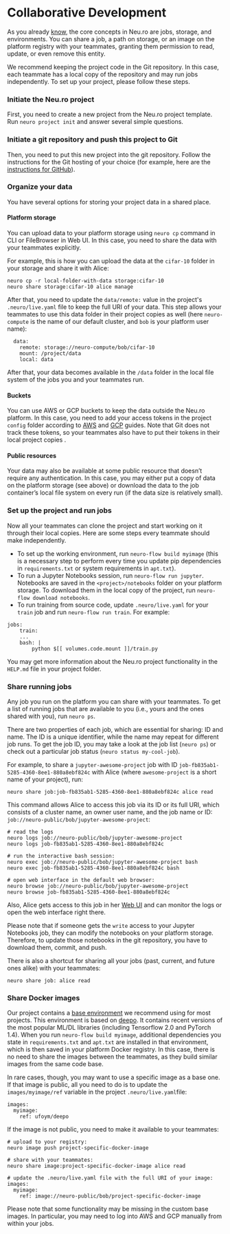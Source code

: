 # Collaborative Development

As you already [know](getting-started.md#understanding-core-concepts), the core concepts in Neu.ro are jobs, storage, and environments. You can share a job, a path on storage, or an image on the platform registry with your teammates, granting them permission to read, update, or even remove this entity.

We recommend keeping the project code in the Git repository. In this case, each teammate has a local copy of the repository and may run jobs independently. To set up your project, please follow these steps.

### Initiate the Neu.ro project

First, you need to create a new project from the Neu.ro project template. Run `neuro project init` and answer several simple questions.

### Initiate a git repository and push this project to Git

Then, you need to put this new project into the git repository. Follow the instructions for the Git hosting of your choice \(for example, here are the [instructions for GitHub](https://help.github.com/en/github/importing-your-projects-to-github/adding-an-existing-project-to-github-using-the-command-line)\).

### Organize your data

You have several options for storing your project data in a shared place.

#### Platform storage

You can upload data to your platform storage using `neuro cp` command in CLI or FileBrowser in Web UI. In this case, you need to share the data with your teammates explicitly.

For example, this is how you can upload the data at the `cifar-10` folder in your storage and share it with Alice:

```text
neuro cp -r local-folder-with-data storage:cifar-10
neuro share storage:cifar-10 alice manage
```

After that, you need to update the `data/remote:` value in the project's `.neuro/live.yaml` file to keep the full URI of your data. This step allows your teammates to use this data folder in their project copies as well \(here `neuro-compute` is the name of our default cluster, and `bob` is your platform user name\):

```text
  data:
    remote: storage://neuro-compute/bob/cifar-10
    mount: /project/data
    local: data
```

After that, your data becomes available in the `/data` folder in the local file system of the jobs you and your teammates run.

#### Buckets

You can use AWS or GCP buckets to keep the data outside the Neu.ro platform. In this case, you need to add your access tokens in the project `config` folder according to [AWS](https://docs.neu.ro/toolbox/accessing-object-storage-in-aws) and [GCP](https://docs.neu.ro/toolbox/accessing-object-storage-in-gcp) guides. Note that Git does not track these tokens, so your teammates also have to put their tokens in their local project copies .

#### Public resources

Your data may also be available at some public resource that doesn’t require any authentication. In this case, you may either put a copy of data on the platform storage \(see above\) or download the data to the job container’s local file system on every run \(if the data size is relatively small\).

### Set up the project and run jobs

Now all your teammates can clone the project and start working on it through their local copies. Here are some steps every teammate should make independently.

* To set up the working environment, run `neuro-flow build myimage` \(this is a necessary step to perform every time you update pip dependencies in `requirements.txt` or system requirements in `apt.txt`\). 
* To run a Jupyter Notebooks session, run `neuro-flow run jupyter`. Notebooks are saved in the `<project>/notebooks` folder on your platform storage. To download them in the local copy of the project, run `neuro-flow download notebooks`.
* To run training from source code, update `.neuro/live.yaml` for your `train` job and run `neuro-flow run train`. For example:

```text
jobs:
    train:
    ...
    bash: |
        python $[[ volumes.code.mount ]]/train.py
```

You may get more information about the Neu.ro project functionality in the `HELP.md` file in your project folder.

### Share running jobs 

Any job you run on the platform you can share with your teammates. To get a list of running jobs that are available to you \(i.e., yours and the ones shared with you\), run `neuro ps`. 

There are two properties of each job, which are essential for sharing: ID and name. The ID is a unique identifier, while the name may repeat for different job runs. To get the job ID, you may take a look at the job list \(`neuro ps`\) or check out a particular job status \(`neuro status my-cool-job`\).

For example, to share a `jupyter-awesome-project` job with ID `job-fb835ab1-5285-4360-8ee1-880a8ebf824c` with Alice \(where `awesome-project` is a short name of your project\), run:

```text
neuro share job:job-fb835ab1-5285-4360-8ee1-880a8ebf824c alice read
```

This command allows Alice to access this job via its ID or its full URI, which consists of a cluster name, an owner user name, and the job name or ID: `job://neuro-public/bob/jupyter-awesome-project`:

```text
# read the logs
neuro logs job://neuro-public/bob/jupyter-awesome-project
neuro logs job-fb835ab1-5285-4360-8ee1-880a8ebf824c   

# run the interactive bash session:
neuro exec job://neuro-public/bob/jupyter-awesome-project bash  
neuro exec job-fb835ab1-5285-4360-8ee1-880a8ebf824c bash   
    
# open web interface in the default web browser:
neuro browse job://neuro-public/bob/jupyter-awesome-project 
neuro browse job-fb835ab1-5285-4360-8ee1-880a8ebf824c
```

Also, Alice gets access to this job in her [Web UI](https://app.neu.ro/) and can monitor the logs or open the web interface right there.

Please note that if someone gets the `write` access to your Jupyter Notebooks job, they can modify the notebooks on your platform storage. Therefore, to update those notebooks in the git repository, you have to download them, commit, and push.

There is also a shortcut for sharing all your jobs \(past, current, and future ones alike\) with your teammates:

```text
neuro share job: alice read
```

### Share Docker images 

Our project contains a [base environment](https://hub.docker.com/r/neuromation/base) we recommend using for most projects. This environment is based on [deepo](https://github.com/ufoym/deepo). It contains recent versions of the most popular ML/DL libraries \(including Tensorflow 2.0 and PyTorch 1.4\). When you run `neuro-flow build myimage`, additional dependencies you state in `requirements.txt` and `apt.txt` are installed in that environment, which is then saved in your platform Docker registry. In this case, there is no need to share the images between the teammates, as they build similar images from the same code base.

In rare cases, though, you may want to use a specific image as a base one. If that image is public, all you need to do is to update the `images/myimage/ref` variable in the project `.neuro/live.yaml`file:

```text
images:
  myimage:
    ref: ufoym/deepo
```

If the image is not public, you need to make it available to your teammates:

```text
# upload to your registry:
neuro image push project-specific-docker-image

# share with your teammates:
neuro share image:project-specific-docker-image alice read

# update the .neuro/live.yaml file with the full URI of your image:
images:
  myimage:
    ref: image://neuro-public/bob/project-specific-docker-image
```

Please note that some functionality may be missing in the custom base images. In particular, you may need to log into AWS and GCP manually from within your jobs. 

